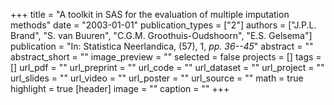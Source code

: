 +++
title = "A toolkit in SAS for the evaluation of multiple imputation methods"
date = "2003-01-01"
publication_types = ["2"]
authors = ["J.P.L. Brand", "S. van Buuren", "C.G.M. Groothuis-Oudshoorn", "E.S. Gelsema"]
publication = "In: Statistica Neerlandica, (57), 1, _pp. 36--45_"
abstract = ""
abstract_short = ""
image_preview = ""
selected = false
projects = []
tags = []
url_pdf = ""
url_preprint = ""
url_code = ""
url_dataset = ""
url_project = ""
url_slides = ""
url_video = ""
url_poster = ""
url_source = ""
math = true
highlight = true
[header]
image = ""
caption = ""
+++

